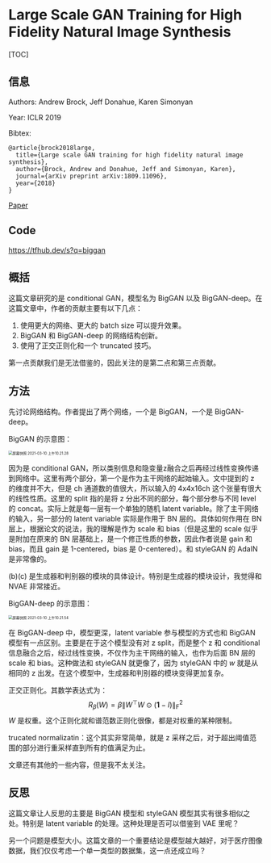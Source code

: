# Large Scale GAN Training for High Fidelity Natural Image Synthesis

[TOC]

## 信息

Authors: Andrew Brock, Jeff Donahue, Karen Simonyan

Year: ICLR 2019

Bibtex:

```
@article{brock2018large,
  title={Large scale GAN training for high fidelity natural image synthesis},
  author={Brock, Andrew and Donahue, Jeff and Simonyan, Karen},
  journal={arXiv preprint arXiv:1809.11096},
  year={2018}
}
```

[Paper](/Users/xieyutong/Documents/Research/PaperReading/Papers/large-scale-gan-training-for-high-fidelity-natural-image-symthesis.pdf)



## Code

https://tfhub.dev/s?q=biggan



## 概括

这篇文章研究的是 conditional GAN，模型名为 BigGAN 以及 BigGAN-deep。在这篇文章中，作者的贡献主要有以下几点：

1. 使用更大的网络、更大的 batch size 可以提升效果。
2. BigGAN 和 BigGAN-deep 的网络结构创新。
3. 使用了正交正则化和一个 truncated 技巧。

第一点贡献我们是无法借鉴的，因此关注的是第二点和第三点贡献。



## 方法

先讨论网络结构。作者提出了两个网络，一个是 BigGAN，一个是 BigGAN-deep。

BigGAN 的示意图：

<img src="/Users/xieyutong/Pictures/screenshot/屏幕快照 2021-03-10 上午10.21.28.png" alt="屏幕快照 2021-03-10 上午10.21.28" style="zoom: 50%;" />

因为是 conditional GAN，所以类别信息和隐变量z融合之后再经过线性变换传递到网络中。这里有两个部分，第一个是作为主干网络的起始输入。文中提到的 z 的维度并不大，但是 ch 通道数的值很大，所以输入的 4x4x16ch 这个张量有很大的线性性质。这里的 split 指的是将 z 分出不同的部分，每个部分参与不同 level 的 concat。实际上就是每一层有一个单独的随机 latent variable。除了主干网络的输入，另一部分的 latent variable 实际是作用于 BN 层的。具体如何作用在 BN 层上，根据论文的说法，我的理解是作为 scale 和 bias（但是这里的 scale 似乎是附加在原来的 BN 层基础上，是一个修正性质的参数，因此作者说是 gain 和 bias，而且 gain 是 1-centered，bias 是 0-centered）。和 styleGAN 的 AdaIN 是非常像的。

(b)(c) 是生成器和判别器的模块的具体设计。特别是生成器的模块设计，我觉得和 NVAE 非常接近。

BigGAN-deep 的示意图：

<img src="/Users/xieyutong/Pictures/screenshot/屏幕快照 2021-03-10 上午10.21.54.png" alt="屏幕快照 2021-03-10 上午10.21.54" style="zoom:50%;" />

在 BigGAN-deep 中，模型更深，latent variable 参与模型的方式也和 BigGAN 模型有一点区别。主要是在于这个模型没有对 z split，而是整个 z 和 conditional 信息融合之后，经过线性变换，不仅作为主干网络的输入，也作为后面 BN 层的 scale 和 bias。这种做法和 styleGAN 就更像了，因为 styleGAN 中的 $w$ 就是从相同的 z 出发。在这个模型中，生成器和判别器的模块变得更加复杂。

正交正则化。其数学表达式为：
$$
\begin{equation}
R_{\beta}(W)=\beta\left\|W^{\top} W \odot(\mathbf{1}-I)\right\|_{\mathrm{F}}^{2}
\end{equation}
$$
$W$ 是权重。这个正则化就和谱范数正则化很像，都是对权重的某种限制。

trucated normalizatin：这个其实非常简单，就是 z 采样之后，对于超出阈值范围的部分进行重采样直到所有的值满足为止。

文章还有其他的一些内容，但是我不太关注。



## 反思

这篇文章让人反思的主要是 BigGAN 模型和 styleGAN 模型其实有很多相似之处。特别是 latent variable 的处理。这种处理是否可以借鉴到 VAE 里呢？

另一个问题是模型大小。这篇文章的一个重要结论是模型越大越好，对于医疗图像数据，我们仅仅考虑一个单一类型的数据集，这一点还成立吗？